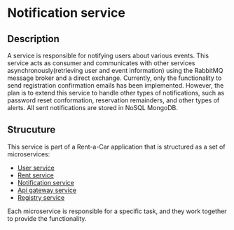 # Notification service

## Description
A service is responsible for notifying users about various events. This service acts as consumer and communicates with other services asynchronously(retrieving user and event information) using the RabbitMQ message broker and a direct exchange. Currently, only the functionality to send registration confirmation emails has been implemented. However, the plan is to extend this service to handle other types of notifications, such as password reset conformation, reservation remainders, and other types of alerts. All sent notifications are stored in NoSQL MongoDB.

## Strucuture
This service is part of a Rent-a-Car application that is structured as a set of microservices:
* [User service](https://github.com/lukamilo99/user-service) <br/>
* [Rent service](https://github.com/lukamilo99/rent-service) <br/>
* [Notification service](https://github.com/lukamilo99/notification-service) <br/>
* [Api gateway service](https://github.com/lukamilo99/api-gateway-service) <br/>
* [Registry service](https://github.com/lukamilo99/registry-service) <br/>

Each microservice is responsible for a specific task, and they work together to provide the functionality.
